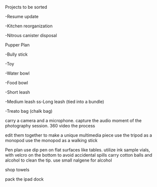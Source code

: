 Projects to be sorted

-Resume update

-Kitchen reorganization

-Nitrous canister disposal



Pupper Plan

-Bully stick

-Toy

-Water bowl

-Food bowl

-Short leash

-Medium leash
ss-Long leash (tied into a bundle)

-Treato bag (chalk bag)


carry a camera and a microphone.  capture the audio moment of the photography session. 360 video the process


edit them together to make a unique multimedia piece
use the tripod as a monopod use the monopod as a walking stick

Pen plan
use dip pen on flat surfaces like tables.
utilize ink sample vials, with  velcro on the  bottom to avoid accidental spills
carry cotton balls and alcohol to clean the tip.  use small nalgene for alcohol

shop towels

pack the ipad dock
